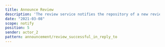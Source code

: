 ```yaml
---
title: Announce Review
description: 'The review service notifies the repository of a new review '
date: "2021-03-08"
scope: notify
position: 5
sender: actor_2
pattern: announcement/review_successful_in_reply_to
---
```


